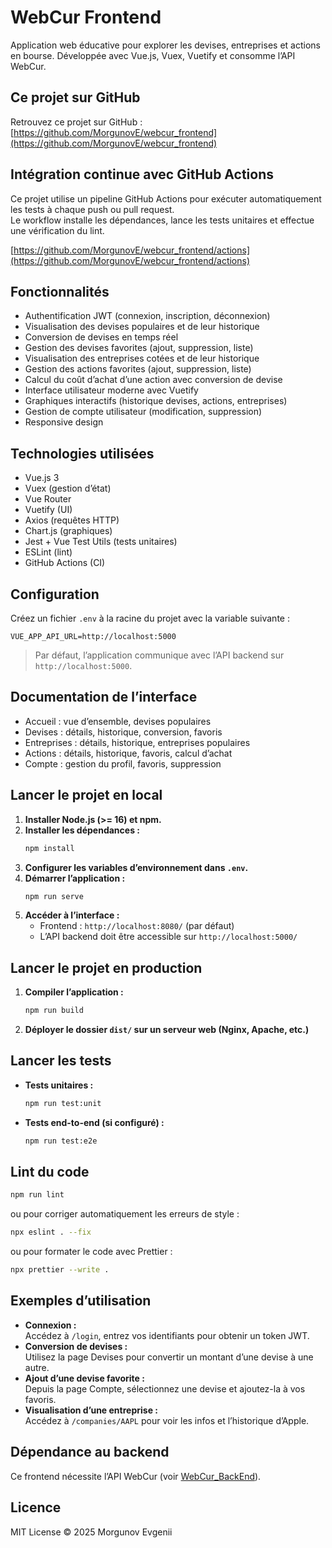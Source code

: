 # WebCur Frontend

Application web éducative pour explorer les devises, entreprises et actions en bourse. Développée avec Vue.js, Vuex, Vuetify et consomme l’API WebCur.

## Ce projet sur GitHub

Retrouvez ce projet sur GitHub :  
[https://github.com/MorgunovE/webcur_frontend](https://github.com/MorgunovE/webcur_frontend)

## Intégration continue avec GitHub Actions

Ce projet utilise un pipeline GitHub Actions pour exécuter automatiquement les tests à chaque push ou pull request.  
Le workflow installe les dépendances, lance les tests unitaires et effectue une vérification du lint.

[https://github.com/MorgunovE/webcur_frontend/actions](https://github.com/MorgunovE/webcur_frontend/actions)

## Fonctionnalités

- Authentification JWT (connexion, inscription, déconnexion)
- Visualisation des devises populaires et de leur historique
- Conversion de devises en temps réel
- Gestion des devises favorites (ajout, suppression, liste)
- Visualisation des entreprises cotées et de leur historique
- Gestion des actions favorites (ajout, suppression, liste)
- Calcul du coût d’achat d’une action avec conversion de devise
- Interface utilisateur moderne avec Vuetify
- Graphiques interactifs (historique devises, actions, entreprises)
- Gestion de compte utilisateur (modification, suppression)
- Responsive design

## Technologies utilisées

- Vue.js 3
- Vuex (gestion d’état)
- Vue Router
- Vuetify (UI)
- Axios (requêtes HTTP)
- Chart.js (graphiques)
- Jest + Vue Test Utils (tests unitaires)
- ESLint (lint)
- GitHub Actions (CI)

## Configuration

Créez un fichier `.env` à la racine du projet avec la variable suivante :

```
VUE_APP_API_URL=http://localhost:5000
```

> Par défaut, l’application communique avec l’API backend sur `http://localhost:5000`.

## Documentation de l’interface

- Accueil : vue d’ensemble, devises populaires
- Devises : détails, historique, conversion, favoris
- Entreprises : détails, historique, entreprises populaires
- Actions : détails, historique, favoris, calcul d’achat
- Compte : gestion du profil, favoris, suppression

## Lancer le projet en local

1. **Installer Node.js (>= 16) et npm.**
2. **Installer les dépendances :**
   ```sh
   npm install
   ```
3. **Configurer les variables d’environnement dans `.env`.**
4. **Démarrer l’application :**
   ```sh
   npm run serve
   ```
5. **Accéder à l’interface :**
   - Frontend : `http://localhost:8080/` (par défaut)
   - L’API backend doit être accessible sur `http://localhost:5000/`

## Lancer le projet en production

1. **Compiler l’application :**
   ```sh
   npm run build
   ```
2. **Déployer le dossier `dist/` sur un serveur web (Nginx, Apache, etc.)**

## Lancer les tests

- **Tests unitaires :**
  ```sh
  npm run test:unit
  ```
- **Tests end-to-end (si configuré) :**
  ```sh
  npm run test:e2e
  ```

## Lint du code

```sh
npm run lint
```

ou pour corriger automatiquement les erreurs de style :

```sh
npx eslint . --fix
```

ou pour formater le code avec Prettier :

```sh
npx prettier --write .
```

## Exemples d’utilisation

- **Connexion :**  
  Accédez à `/login`, entrez vos identifiants pour obtenir un token JWT.
- **Conversion de devises :**  
  Utilisez la page Devises pour convertir un montant d’une devise à une autre.
- **Ajout d’une devise favorite :**  
  Depuis la page Compte, sélectionnez une devise et ajoutez-la à vos favoris.
- **Visualisation d’une entreprise :**  
  Accédez à `/companies/AAPL` pour voir les infos et l’historique d’Apple.

## Dépendance au backend

Ce frontend nécessite l’API WebCur (voir [WebCur_BackEnd](https://github.com/MorgunovE/WebCur_BackEnd)).

## Licence

MIT License © 2025 Morgunov Evgenii
